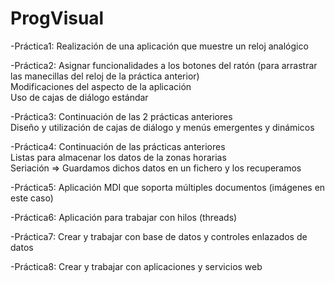 # ProgVisual

-Práctica1: Realización de una aplicación que muestre un reloj analógico

-Práctica2: Asignar funcionalidades a los botones del ratón (para arrastrar las manecillas del reloj de la práctica anterior) <br />
Modificaciones del aspecto de la aplicación <br />
Uso de cajas de diálogo estándar
  
-Práctica3: Continuación de las 2 prácticas anteriores <br />
Diseño y utilización de cajas de diálogo y menús emergentes y dinámicos
  
-Práctica4: Continuación de las prácticas anteriores <br />
Listas para almacenar los datos de la zonas horarias <br />
Seriación => Guardamos dichos datos en un fichero y los recuperamos
  
-Práctica5: Aplicación MDI que soporta múltiples documentos (imágenes en este caso)

-Práctica6: Aplicación para trabajar con hilos (threads)

-Práctica7: Crear y trabajar con base de datos y controles enlazados de datos

-Práctica8: Crear y trabajar con aplicaciones y servicios web
